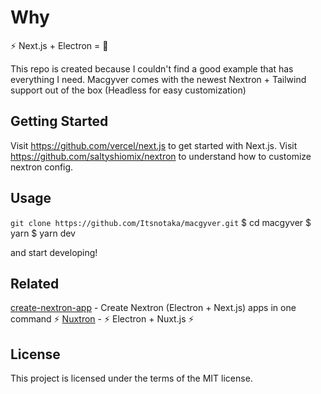 # Why

⚡ Next.js + Electron = 💖

This repo is created because I couldn't find a good example that has everything I need. Macgyver comes with the newest Nextron + Tailwind support out of the box (Headless for easy customization)

## Getting Started

Visit <https://github.com/vercel/next.js> to get started with Next.js.
Visit <https://github.com/saltyshiomix/nextron> to understand how to customize nextron config.

## Usage

`git clone https://github.com/Itsnotaka/macgyver.git`
$ cd macgyver
$ yarn
$ yarn dev

and start developing!

## Related

[create-nextron-app](https://github.com/saltyshiomix/create-nextron-app) - Create Nextron (Electron + Next.js) apps in one command ⚡
[Nuxtron](https://github.com/saltyshiomix/nuxtron) - ⚡ Electron + Nuxt.js ⚡

## License

This project is licensed under the terms of the MIT license.

